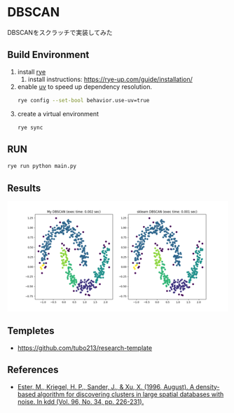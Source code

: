 # DBSCAN
DBSCANをスクラッチで実装してみた

## Build Environment

1. install [rye](https://rye-up.com/)
   1. install instructions: https://rye-up.com/guide/installation/
2. enable [uv](https://github.com/astral-sh/uv) to speed up dependency resolution.
   ```bash
   rye config --set-bool behavior.use-uv=true
   ```
3. create a virtual environment
   ```bash
   rye sync
   ```

## RUN

```bash
rye run python main.py
```

## Results

![](resources/dbscan.png)

## Templetes
- https://github.com/tubo213/research-template

## References

- [Ester, M., Kriegel, H. P., Sander, J., & Xu, X. (1996, August). A density-based algorithm for discovering clusters in large spatial databases with noise. In kdd (Vol. 96, No. 34, pp. 226-231).](https://cdn.aaai.org/KDD/1996/KDD96-037.pdf?source=post_page---------------------------)
